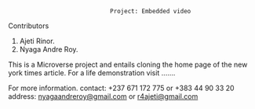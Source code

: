 							     Project: Embedded video
Contributors

1. Ajeti Rinor.
2. Nyaga Andre Roy.

This is a Microverse project and entails cloning the home page of the new york times article. For a life demonstration visit .......

For more information. 
contact: +237 671 172 775 or +383 44 90 33 20
address: nyagaandreroy@gmail.com or r4ajeti@gmail.com